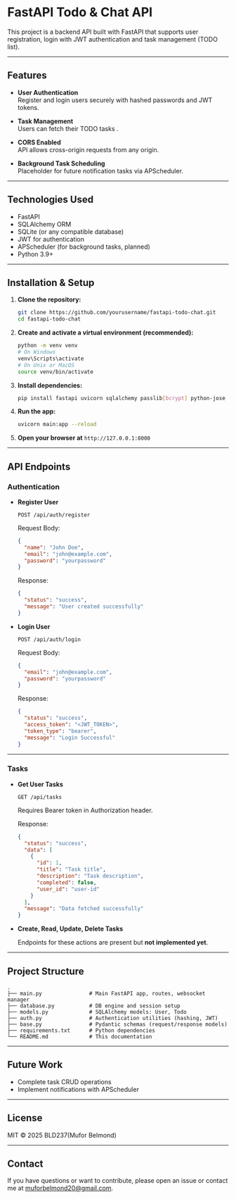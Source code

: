 
# FastAPI Todo & Chat API

This project is a backend API built with FastAPI that supports user registration, login with JWT authentication and  task management (TODO list).

---

## Features

- **User Authentication**  
  Register and login users securely with hashed passwords and JWT tokens.

- **Task Management**  
  Users can fetch their TODO tasks .

- **CORS Enabled**  
  API allows cross-origin requests from any origin.

- **Background Task Scheduling**  
  Placeholder for future notification tasks via APScheduler.

---

## Technologies Used

- FastAPI  
- SQLAlchemy ORM  
- SQLite (or any compatible database)  
- JWT for authentication   
- APScheduler (for background tasks, planned)  
- Python 3.9+

---

## Installation & Setup

1. **Clone the repository:**

   ```bash
   git clone https://github.com/yourusername/fastapi-todo-chat.git
   cd fastapi-todo-chat
   ```

2. **Create and activate a virtual environment (recommended):**

   ```bash
   python -m venv venv
   # On Windows
   venv\Scripts\activate
   # On Unix or MacOS
   source venv/bin/activate
   ```

3. **Install dependencies:**

   ```bash
   pip install fastapi uvicorn sqlalchemy passlib[bcrypt] python-jose apscheduler
   ```

4. **Run the app:**

   ```bash
   uvicorn main:app --reload
   ```

5. **Open your browser at** `http://127.0.0.1:8000`

---

## API Endpoints

### Authentication

- **Register User**

  ```
  POST /api/auth/register
  ```

  Request Body:
  ```json
  {
    "name": "John Doe",
    "email": "john@example.com",
    "password": "yourpassword"
  }
  ```

  Response:
  ```json
  {
    "status": "success",
    "message": "User created successfully"
  }
  ```

- **Login User**

  ```
  POST /api/auth/login
  ```

  Request Body:
  ```json
  {
    "email": "john@example.com",
    "password": "yourpassword"
  }
  ```

  Response:
  ```json
  {
    "status": "success",
    "access_token": "<JWT_TOKEN>",
    "token_type": "bearer",
    "message": "Login Successful"
  }
  ```

---

### Tasks

- **Get User Tasks**

  ```
  GET /api/tasks
  ```

  Requires Bearer token in Authorization header.

  Response:
  ```json
  {
    "status": "success",
    "data": [
      {
        "id": 1,
        "title": "Task title",
        "description": "Task description",
        "completed": false,
        "user_id": "user-id"
      }
    ],
    "message": "Data fetched successfully"
  }
  ```

- **Create, Read, Update, Delete Tasks**

  Endpoints for these actions are present but **not implemented yet**.

---



## Project Structure

```
.
├── main.py               # Main FastAPI app, routes, websocket manager
├── database.py           # DB engine and session setup
├── models.py             # SQLAlchemy models: User, Todo
├── auth.py               # Authentication utilities (hashing, JWT)
├── base.py               # Pydantic schemas (request/response models)
├── requirements.txt      # Python dependencies
└── README.md             # This documentation
```

---

## Future Work

- Complete task CRUD operations  
- Implement notifications with APScheduler  


---

## License

MIT © 2025 BLD237(Mufor Belmond)

---

## Contact

If you have questions or want to contribute, please open an issue or contact me at muforbelmond20@gmail.com.
